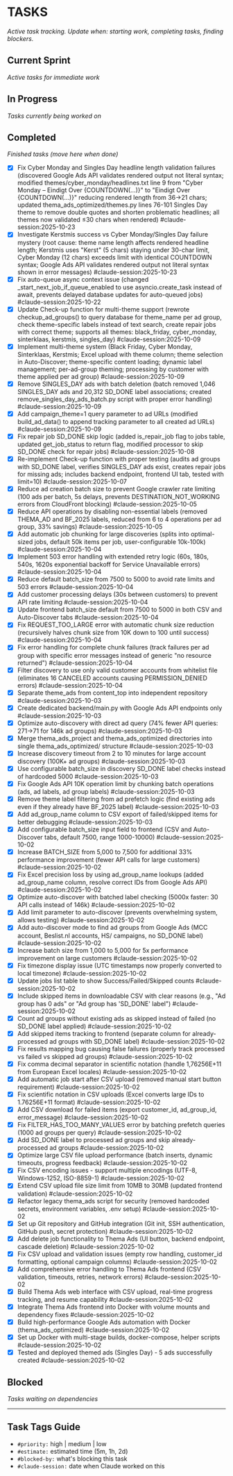 # TASKS
_Active task tracking. Update when: starting work, completing tasks, finding blockers._

## Current Sprint
_Active tasks for immediate work_

## In Progress
_Tasks currently being worked on_

## Completed
_Finished tasks (move here when done)_

- [x] Fix Cyber Monday and Singles Day headline length validation failures (discovered Google Ads API validates rendered output not literal syntax; modified themes/cyber_monday/headlines.txt line 9 from "Cyber Monday – Eindigt Over {COUNTDOWN(...)}" to "Eindigt Over {COUNTDOWN(...)}" reducing rendered length from 36→21 chars; updated thema_ads_optimized/themes.py lines 76-101 Singles Day theme to remove double quotes and shorten problematic headlines; all themes now validated ≤30 chars when rendered) #claude-session:2025-10-23
- [x] Investigate Kerstmis success vs Cyber Monday/Singles Day failure mystery (root cause: theme name length affects rendered headline length; Kerstmis uses "Kerst" (5 chars) staying under 30-char limit, Cyber Monday (12 chars) exceeds limit with identical COUNTDOWN syntax; Google Ads API validates rendered output not literal syntax shown in error messages) #claude-session:2025-10-23
- [x] Fix auto-queue async context issue (changed _start_next_job_if_queue_enabled to use asyncio.create_task instead of await, prevents delayed database updates for auto-queued jobs) #claude-session:2025-10-22
- [x] Update Check-up function for multi-theme support (rewrote checkup_ad_groups() to query database for theme_name per ad group, check theme-specific labels instead of text search, create repair jobs with correct theme; supports all themes: black_friday, cyber_monday, sinterklaas, kerstmis, singles_day) #claude-session:2025-10-09
- [x] Implement multi-theme system (Black Friday, Cyber Monday, Sinterklaas, Kerstmis; Excel upload with theme column; theme selection in Auto-Discover; theme-specific content loading; dynamic label management; per-ad-group theming; processing by customer with theme applied per ad group) #claude-session:2025-10-09
- [x] Remove SINGLES_DAY ads with batch deletion (batch removed 1,046 SINGLES_DAY ads and 20,312 SD_DONE label associations; created remove_singles_day_ads_batch.py script with proper error handling) #claude-session:2025-10-09
- [x] Add campaign_theme=1 query parameter to ad URLs (modified build_ad_data() to append tracking parameter to all created ad URLs) #claude-session:2025-10-09
- [x] Fix repair job SD_DONE skip logic (added is_repair_job flag to jobs table, updated get_job_status to return flag, modified processor to skip SD_DONE check for repair jobs) #claude-session:2025-10-08
- [x] Re-implement Check-up function with proper testing (audits ad groups with SD_DONE label, verifies SINGLES_DAY ads exist, creates repair jobs for missing ads; includes backend endpoint, frontend UI tab, tested with limit=10) #claude-session:2025-10-07
- [x] Reduce ad creation batch size to prevent Google crawler rate limiting (100 ads per batch, 5s delays, prevents DESTINATION_NOT_WORKING errors from CloudFront blocking) #claude-session:2025-10-05
- [x] Reduce API operations by disabling non-essential labels (removed THEMA_AD and BF_2025 labels, reduced from 6 to 4 operations per ad group, 33% savings) #claude-session:2025-10-05
- [x] Add automatic job chunking for large discoveries (splits into optimal-sized jobs, default 50k items per job, user-configurable 10k-100k) #claude-session:2025-10-04
- [x] Implement 503 error handling with extended retry logic (60s, 180s, 540s, 1620s exponential backoff for Service Unavailable errors) #claude-session:2025-10-04
- [x] Reduce default batch_size from 7500 to 5000 to avoid rate limits and 503 errors #claude-session:2025-10-04
- [x] Add customer processing delays (30s between customers) to prevent API rate limiting #claude-session:2025-10-04
- [x] Update frontend batch_size default from 7500 to 5000 in both CSV and Auto-Discover tabs #claude-session:2025-10-04
- [x] Fix REQUEST_TOO_LARGE error with automatic chunk size reduction (recursively halves chunk size from 10K down to 100 until success) #claude-session:2025-10-04
- [x] Fix error handling for complete chunk failures (track failures per ad group with specific error messages instead of generic "no resource returned") #claude-session:2025-10-04
- [x] Filter discovery to use only valid customer accounts from whitelist file (eliminates 16 CANCELED accounts causing PERMISSION_DENIED errors) #claude-session:2025-10-04
- [x] Separate theme_ads from content_top into independent repository #claude-session:2025-10-03
- [x] Create dedicated backend/main.py with Google Ads API endpoints only #claude-session:2025-10-03
- [x] Optimize auto-discovery with direct ad query (74% fewer API queries: 271→71 for 146k ad groups) #claude-session:2025-10-03
- [x] Merge thema_ads_project and thema_ads_optimized directories into single thema_ads_optimized/ structure #claude-session:2025-10-03
- [x] Increase discovery timeout from 2 to 10 minutes for large account discovery (100K+ ad groups) #claude-session:2025-10-03
- [x] Use configurable batch_size in discovery SD_DONE label checks instead of hardcoded 5000 #claude-session:2025-10-03
- [x] Fix Google Ads API 10K operation limit by chunking batch operations (ads, ad labels, ad group labels) #claude-session:2025-10-03
- [x] Remove theme label filtering from ad prefetch logic (find existing ads even if they already have BF_2025 label) #claude-session:2025-10-03
- [x] Add ad_group_name column to CSV export of failed/skipped items for better debugging #claude-session:2025-10-03
- [x] Add configurable batch_size input field to frontend (CSV and Auto-Discover tabs, default 7500, range 1000-10000) #claude-session:2025-10-02
- [x] Increase BATCH_SIZE from 5,000 to 7,500 for additional 33% performance improvement (fewer API calls for large customers) #claude-session:2025-10-02
- [x] Fix Excel precision loss by using ad_group_name lookups (added ad_group_name column, resolve correct IDs from Google Ads API) #claude-session:2025-10-02
- [x] Optimize auto-discover with batched label checking (5000x faster: 30 API calls instead of 146k) #claude-session:2025-10-02
- [x] Add limit parameter to auto-discover (prevents overwhelming system, allows testing) #claude-session:2025-10-02
- [x] Add auto-discover mode to find ad groups from Google Ads (MCC account, Beslist.nl accounts, HS/ campaigns, no SD_DONE label) #claude-session:2025-10-02
- [x] Increase batch size from 1,000 to 5,000 for 5x performance improvement on large customers #claude-session:2025-10-02
- [x] Fix timezone display issue (UTC timestamps now properly converted to local timezone) #claude-session:2025-10-02
- [x] Update jobs list table to show Success/Failed/Skipped counts #claude-session:2025-10-02
- [x] Include skipped items in downloadable CSV with clear reasons (e.g., "Ad group has 0 ads" or "Ad group has 'SD_DONE' label") #claude-session:2025-10-02
- [x] Count ad groups without existing ads as skipped instead of failed (no SD_DONE label applied) #claude-session:2025-10-02
- [x] Add skipped items tracking to frontend (separate column for already-processed ad groups with SD_DONE label) #claude-session:2025-10-02
- [x] Fix results mapping bug causing false failures (properly track processed vs failed vs skipped ad groups) #claude-session:2025-10-02
- [x] Fix comma decimal separator in scientific notation (handle 1,76256E+11 from European Excel locales) #claude-session:2025-10-02
- [x] Add automatic job start after CSV upload (removed manual start button requirement) #claude-session:2025-10-02
- [x] Fix scientific notation in CSV uploads (Excel converts large IDs to 1.76256E+11 format) #claude-session:2025-10-02
- [x] Add CSV download for failed items (export customer_id, ad_group_id, error_message) #claude-session:2025-10-02
- [x] Fix FILTER_HAS_TOO_MANY_VALUES error by batching prefetch queries (1000 ad groups per query) #claude-session:2025-10-02
- [x] Add SD_DONE label to processed ad groups and skip already-processed ad groups #claude-session:2025-10-02
- [x] Optimize large CSV file upload performance (batch inserts, dynamic timeouts, progress feedback) #claude-session:2025-10-02
- [x] Fix CSV encoding issues - support multiple encodings (UTF-8, Windows-1252, ISO-8859-1) #claude-session:2025-10-02
- [x] Extend CSV upload file size limit from 10MB to 30MB (updated frontend validation) #claude-session:2025-10-02
- [x] Refactor legacy thema_ads script for security (removed hardcoded secrets, environment variables, .env setup) #claude-session:2025-10-02
- [x] Set up Git repository and GitHub integration (Git init, SSH authentication, GitHub push, secret protection) #claude-session:2025-10-02
- [x] Add delete job functionality to Thema Ads (UI button, backend endpoint, cascade deletion) #claude-session:2025-10-02
- [x] Fix CSV upload and validation issues (empty row handling, customer_id formatting, optional campaign columns) #claude-session:2025-10-02
- [x] Add comprehensive error handling to Thema Ads frontend (CSV validation, timeouts, retries, network errors) #claude-session:2025-10-02
- [x] Build Thema Ads web interface with CSV upload, real-time progress tracking, and resume capability #claude-session:2025-10-02
- [x] Integrate Thema Ads frontend into Docker with volume mounts and dependency fixes #claude-session:2025-10-02
- [x] Build high-performance Google Ads automation with Docker (thema_ads_optimized) #claude-session:2025-10-02
- [x] Set up Docker with multi-stage builds, docker-compose, helper scripts #claude-session:2025-10-02
- [x] Tested and deployed themed ads (Singles Day) - 5 ads successfully created #claude-session:2025-10-02

## Blocked
_Tasks waiting on dependencies_

---

## Task Tags Guide
- `#priority:` high | medium | low
- `#estimate:` estimated time (5m, 1h, 2d)
- `#blocked-by:` what's blocking this task
- `#claude-session:` date when Claude worked on this
